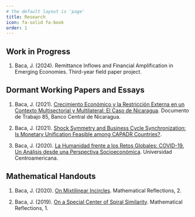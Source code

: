 ```yaml
---
# the default layout is 'page'
title: Research
icon: fa-solid fa-book
order: 1
---
```


## Work in Progress

1. Baca, J. (2024). Remittance Inflows and Financial Amplification in Emerging Economies. Third-year field paper project.

## Dormant Working Papers and Essays

1. Baca, J. (2021). [Crecimiento Económico y la Restricción Externa en un Contexto Multisectorial y Multilateral: El Caso de Nicaragua](https://www.bcn.gob.ni/system/files_force/documentos/DT085_Crecimiento_econ%C3%B3mico_y_la_restricci%C3%B3n_externa.pdf?download=1). Documento de Trabajo 85, Banco Central de Nicaragua.

2. Baca, J. (2021). [Shock Symmetry and Business Cycle Synchronization: Is Monetary Unification Feasible among CAPADR Countries?](https://arxiv.org/pdf/2112.02063.pdf).

3. Baca, J. (2020). [La Humanidad frente a los Retos Globales: COVID-19. Un Análisis desde una Perspectiva Socioeconómica](https://jbacaob.com/assets/pdf/E_Covid19.pdf). Universidad Centroamericana.

## Mathematical Handouts

1. Baca, J. (2020). [On Mixtilinear Incircles](https://jbacaob.com/assets/pdf/mr_2_2020_mixtilinear.pdf). Mathematical Reflections, 2.

2. Baca, J. (2019). [On a Special Center of Spiral Similarity](https://jbacaob.com/assets/pdf/mr_1_2019_spiral_similarity.pdf). Mathematical Reflections, 1.